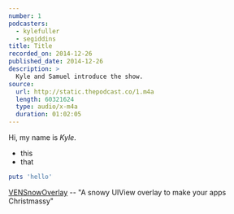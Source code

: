 ```yaml
---
number: 1
podcasters:
  - kylefuller
  - segiddins
title: Title
recorded_on: 2014-12-26
published_date: 2014-12-26
description: >
  Kyle and Samuel introduce the show.
source:
  url: http://static.thepodcast.co/1.m4a
  length: 60321624
  type: audio/x-m4a
  duration: 01:02:05
---
```


Hi, my name is _Kyle_.

- this
- that

```ruby
puts 'hello'
```

[VENSnowOverlay](https://github.com/chrismaddern/VENSnowOverlayView) -- "A snowy UIView overlay to make your apps Christmassy"
